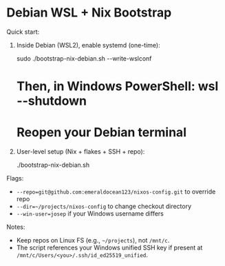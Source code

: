 # Debian WSL + Nix Bootstrap

Quick start:

1) Inside Debian (WSL2), enable systemd (one-time):

   sudo ./bootstrap-nix-debian.sh --write-wslconf
   # Then, in Windows PowerShell: wsl --shutdown
   # Reopen your Debian terminal

2) User-level setup (Nix + flakes + SSH + repo):

   ./bootstrap-nix-debian.sh

Flags:
- `--repo=git@github.com:emeraldocean123/nixos-config.git` to override repo
- `--dir=~/projects/nixos-config` to change checkout directory
- `--win-user=josep` if your Windows username differs

Notes:
- Keep repos on Linux FS (e.g., `~/projects`), not `/mnt/c`.
- The script references your Windows unified SSH key if present at `/mnt/c/Users/<you>/.ssh/id_ed25519_unified`.

